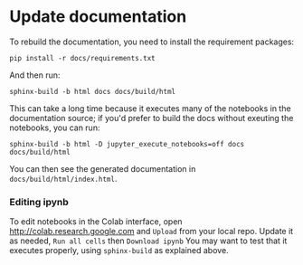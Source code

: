 # Update documentation

To rebuild the documentation, you need to install the requirement packages:
```
pip install -r docs/requirements.txt
```
And then run:
```
sphinx-build -b html docs docs/build/html
```
This can take a long time because it executes many of the notebooks in the documentation source;
if you'd prefer to build the docs without exeuting the notebooks, you can run:
```
sphinx-build -b html -D jupyter_execute_notebooks=off docs docs/build/html
```
You can then see the generated documentation in `docs/build/html/index.html`.


### Editing ipynb

To edit notebooks in the Colab interface,
open <http://colab.research.google.com> and `Upload` from your local repo.
Update it as needed, `Run all cells` then `Download ipynb` 
You may want to test that it executes properly, using `sphinx-build` as explained above.